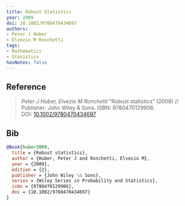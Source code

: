 ```yaml
---
title: Robust Statistics
year: 2009
doi: 10.1002/9780470434697
authors:
- Peter J Huber
- Elvezio M Ronchetti
tags:
- Mathematics
- Statistics
hasNotes: false
---
```


## Reference

> <i>Peter J Huber, Elvezio M Ronchetti</i> “Robust statistics” (2009) // Publisher: John Wiley \& Sons. ISBN:&nbsp;9780470129906. DOI:&nbsp;<a href='https://doi.org/10.1002/9780470434697'>10.1002/9780470434697</a>

## Bib

```bib
@Book{huber2009,
  title = {Robust statistics},
  author = {Huber, Peter J and Ronchetti, Elvezio M},
  year = {2009},
  edition = {2},
  publisher = {John Wiley \& Sons},
  series = {Wiley Series in Probability and Statistics},
  isbn = {9780470129906},
  doi = {10.1002/9780470434697}
}
```
